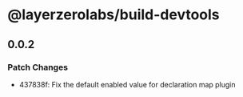# @layerzerolabs/build-devtools

## 0.0.2

### Patch Changes

- 437838f: Fix the default enabled value for declaration map plugin
